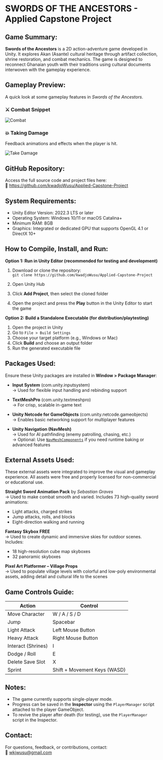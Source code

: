 SWORDS OF THE ANCESTORS - Applied Capstone Project
=========================================

Game Summary:
-------------
**Swords of the Ancestors** is a 2D action-adventure game developed in Unity. It explores Akan (Asante) cultural heritage through artifact collection, shrine restoration, and combat mechanics. The game is designed to reconnect Ghanaian youth with their traditions using cultural documents interwoven with the gameplay experience.


Gameplay Preview:
-----------------
A quick look at some gameplay features in *Swords of the Ancestors*.

### ⚔️ Combat Snippet

![Combat](Media/combat.gif)

### 💥 Taking Damage
Feedback animations and effects when the player is hit.

![Take Damage](Media/take-damage.gif)




GitHub Repository:
------------------
Access the full source code and project files here:  
🔗 https://github.com/kwadjoWusu/Applied-Capstone-Project

System Requirements:
--------------------
- Unity Editor Version: 2022.3 LTS or later  
- Operating System: Windows 10/11 or macOS Catalina+  
- Minimum RAM: 8GB  
- Graphics: Integrated or dedicated GPU that supports OpenGL 4.1 or DirectX 10+

How to Compile, Install, and Run:
---------------------------------

**Option 1: Run in Unity Editor (recommended for testing and development)**  
1. Download or clone the repository:  
   `git clone https://github.com/kwadjoWusu/Applied-Capstone-Project`

2. Open Unity Hub  
3. Click **Add Project**, then select the cloned folder  
4. Open the project and press the **Play** button in the Unity Editor to start the game

**Option 2: Build a Standalone Executable (for distribution/playtesting)**  
1. Open the project in Unity  
2. Go to `File > Build Settings`  
3. Choose your target platform (e.g., Windows or Mac)  
4. Click **Build** and choose an output folder  
5. Run the generated executable file

Packages Used:
--------------
Ensure these Unity packages are installed in **Window > Package Manager**:

- **Input System** (com.unity.inputsystem)  
  → Used for flexible input handling and rebinding support

- **TextMeshPro** (com.unity.textmeshpro)  
  → For crisp, scalable in-game text

- **Unity Netcode for GameObjects** (com.unity.netcode.gameobjects)  
  → Enables basic networking support for multiplayer features

- **Unity Navigation (NavMesh)**  
  → Used for AI pathfinding (enemy patrolling, chasing, etc.)  
  → Optional: Use [`NavMeshComponents`](https://github.com/Unity-Technologies/NavMeshComponents) if you need runtime baking or advanced features
  
External Assets Used:
---------------------
These external assets were integrated to improve the visual and gameplay experience. All assets were free and properly licensed for non-commercial or educational use.

**Straight Sword Animation Pack** by *Sebastian Graves*  
→ Used to make combat smooth and varied. Includes 73 high-quality sword animations:
- Light attacks, charged strikes
- Jump attacks, rolls, and blocks
- Eight-direction walking and running

**Fantasy Skybox FREE**  
→ Used to create dynamic and immersive skies for outdoor scenes. Includes:
- 18 high-resolution cube map skyboxes  
- 32 panoramic skyboxes

**Pixel Art Platformer – Village Props**  
→ Used to populate village levels with colorful and low-poly environmental assets, adding detail and cultural life to the scenes

Game Controls Guide:
--------------------
| Action               | Control                         |
|----------------------|---------------------------------|
| Move Character       | W / A / S / D                   |
| Jump                 | Spacebar                        |
| Light Attack         | Left Mouse Button               |
| Heavy Attack         | Right Mouse Button              |
| Interact (Shrines)   | I                               |
| Dodge / Roll         | E                               |
| Delete Save Slot     | X                               |
| Sprint               | Shift + Movement Keys (WASD)    |

Notes:
------
- The game currently supports single-player mode.  
- Progress can be saved in the **Inspector** using the `PlayerManager` script attached to the player GameObject.  
- To revive the player after death (for testing), use the `PlayerManager` script in the Inspector.  

Contact:
--------
For questions, feedback, or contributions, contact:  
📧 wkjwusu@gmail.com

